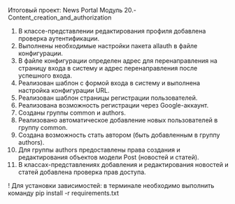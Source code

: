 Итоговый проект: News Portal Модуль 20.-Content_creation_and_authorization

1. В классе-представлении редактирования профиля добавлена проверка аутентификации.
2. Выполнены необходимые настройки пакета allauth в файле конфигурации.
3. В файле конфигурации определен адрес для перенаправления на страницу входа в систему и адрес перенаправления после успешного входа.
4. Реализован шаблон с формой входа в систему и выполнена настройка конфигурации URL.
5. Реализован шаблон страницы регистрации пользователей.
6. Реализована возможность регистрации через Google-аккаунт.
7. Созданы группы common и authors.
8. Реализовано автоматическое добавление новых пользователей в группу common.
9. Создана возможность стать автором (быть добавленным в группу authors).
10. Для группы authors предоставлены права создания и редактирования объектов модели Post (новостей и статей).
11. В классах-представлениях добавления и редактирования новостей и статей добавлена проверка прав доступа.

! Для установки зависимостей: в терминале необходимо выполнить команду pip install -r requirements.txt